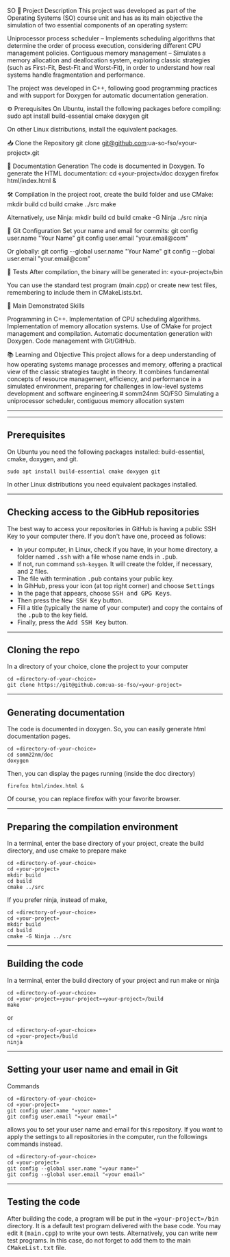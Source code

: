 SO
📌 Project Description
This project was developed as part of the Operating Systems (SO) course unit and has as its main objective the simulation of two essential components of an operating system:

Uniprocessor process scheduler – Implements scheduling algorithms that determine the order of process execution, considering different CPU management policies.
Contiguous memory management – Simulates a memory allocation and deallocation system, exploring classic strategies (such as First-Fit, Best-Fit and Worst-Fit), in order to understand how real systems handle fragmentation and performance.

The project was developed in C++, following good programming practices and with support for Doxygen for automatic documentation generation.

⚙️ Prerequisites
On Ubuntu, install the following packages before compiling:
sudo apt install build-essential cmake doxygen git

On other Linux distributions, install the equivalent packages.

📥 Clone the Repository
git clone git@github.com:ua-so-fso/«your-project».git


📄 Documentation Generation
The code is documented in Doxygen. To generate the HTML documentation:
cd «your-project»/doc
doxygen
firefox html/index.html &


🛠️ Compilation
In the project root, create the build folder and use CMake:
mkdir build
cd build
cmake ../src
make

Alternatively, use Ninja:
mkdir build
cd build
cmake -G Ninja ../src
ninja


🔧 Git Configuration
Set your name and email for commits:
git config user.name "Your Name"
git config user.email "your.email@com"

Or globally:
git config --global user.name "Your Name"
git config --global user.email "your.email@com"


🧪 Tests
After compilation, the binary will be generated in:
«your-project»/bin

You can use the standard test program (main.cpp) or create new test files, remembering to include them in CMakeLists.txt.

🚀 Main Demonstrated Skills

Programming in C++.
Implementation of CPU scheduling algorithms.
Implementation of memory allocation systems.
Use of CMake for project management and compilation.
Automatic documentation generation with Doxygen.
Code management with Git/GitHub.


📚 Learning and Objective
This project allows for a deep understanding of how operating systems manage processes and memory, offering a practical view of the classic strategies taught in theory. It combines fundamental concepts of resource management, efficiency, and performance in a simulated environment, preparing for challenges in low-level systems development and software engineering.# somm24nm
SO/FSO  Simulating a uniprocessor scheduler, contiguous memory allocation system
******
******
## Prerequisites
On Ubuntu you need the following packages installed: 
build-essential, cmake, doxygen, and git.
```
sudo apt install build-essential cmake doxygen git
```
In other Linux distributions you need equivalent packages installed.
******
## Checking access to the GibHub repositories
The best way to access your repositories in GitHub is having a public SSH Key to your computer there.
If you don't have one, proceed as follows:
- In your computer, in Linux, check if you have, in your home directory, a folder named <tt>.ssh</tt> with a file whose name ends in <tt>.pub</tt>.
- If not, run command <code>ssh-keygen</code>. 
  It will create the folder, if necessary, and 2 files.
- The file with termination <tt>.pub</tt> contains your public key.
- In GihHub, press your icon (at top right corner) and choose <tt>Settings</tt>
- In the page that appears, choose <tt>SSH and GPG Keys</tt>. 
- Then press the <tt>New SSH Key</tt> button.
- Fill a title (typically the name of your computer) and copy the contains of the <tt>.pub</tt> to the key field.
- Finally, press the <tt>Add SSH Key</tt> button.
******
## Cloning the repo
In a directory of your choice, clone the project to your computer
```
cd «directory-of-your-choice»
git clone https://git@github.com:ua-so-fso/«your-project»
```
******
## Generating documentation
The code is documented in doxygen. So, you can easily generate html documentation pages.
```
cd «directory-of-your-choice»
cd somm22nm/doc
doxygen
```
Then, you can display the pages running (inside the doc directory)
```
firefox html/index.html &
```
Of course, you can replace firefox with your favorite browser.
******
## Preparing the compilation environment
In a terminal, enter the base directory of your project, create the build directory,
and use cmake to prepare make
```
cd «directory-of-your-choice»
cd «your-project»
mkdir build
cd build
cmake ../src
```
If you prefer ninja, instead of make,
```
cd «directory-of-your-choice»
cd «your-project»
mkdir build
cd build
cmake -G Ninja ../src
```
******
## Building the code
In a terminal, enter the build directory of your project and run make or ninja
```
cd «directory-of-your-choice»
cd «your-project»«your-project»«your-project»/build
make
```
or
```
cd «directory-of-your-choice»
cd «your-project»/build
ninja
```
******
## Setting your user name and email in Git
Commands
```
cd «directory-of-your-choice»
cd «your-project»
git config user.name "«your name»"
git config user.email "«your email»"
```
allows you to set your user name and email for this repository.
If you want to apply the settings to all repositories in the computer, run the followings commands instead.
```
cd «directory-of-your-choice»
cd «your-project»
git config --global user.name "«your name»"
git config --global user.email "«your email»"
```
******
## Testing the code
After building the code, a program will be put in the <tt>«your-project»/bin</tt> directory. 
It is a default test program delivered with the base code.
You may edit it (<tt>main.cpp</tt>) to write your own tests.
Alternatively, you can write new test programs.
In this case, do not forget to add them to the main <tt>CMakeList.txt</tt> file.
